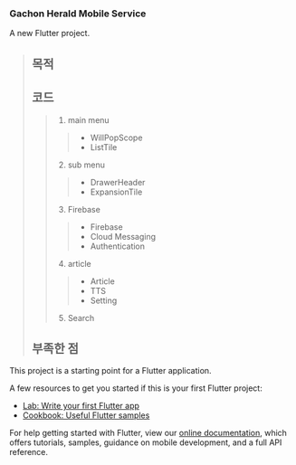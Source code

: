 ### Gachon Herald Mobile Service

A new Flutter project.

> ## 목적
> 
> ## 코드
>>  1. main menu
>>>    + WillPopScope
>>>    + ListTile
>>  2. sub menu
>>>    + DrawerHeader
>>>    + ExpansionTile
>> 3. Firebase
>>>    + Firebase
>>>    + Cloud Messaging
>>>    + Authentication
>>  4. article
>>>    + Article
>>>    + TTS
>>>    + Setting
>>  5. Search
> ## 부족한 점
> 

This project is a starting point for a Flutter application.

A few resources to get you started if this is your first Flutter project:

- [Lab: Write your first Flutter app](https://flutter.dev/docs/get-started/codelab)
- [Cookbook: Useful Flutter samples](https://flutter.dev/docs/cookbook)

For help getting started with Flutter, view our
[online documentation](https://flutter.dev/docs), which offers tutorials,
samples, guidance on mobile development, and a full API reference.
